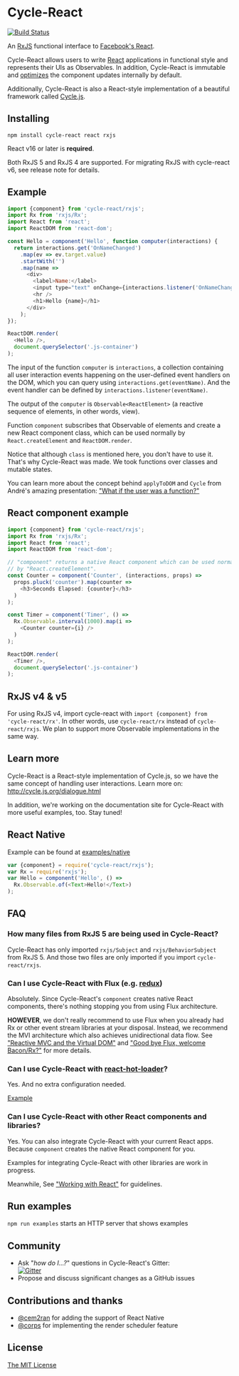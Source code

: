 # Cycle-React

[![Build Status](https://travis-ci.org/pH200/cycle-react.svg?branch=master)](https://travis-ci.org/pH200/cycle-react)

An [RxJS](https://github.com/ReactiveX/rxjs) functional interface
to [Facebook's React](https://reactjs.org/).

Cycle-React allows users to write [React](https://github.com/facebook/react)
applications in functional style and represents their UIs as Observables.
In addition, Cycle-React is immutable and
[optimizes](https://reactjs.org/docs/optimizing-performance.html#avoid-reconciliation)
the component updates internally by default.

Additionally, Cycle-React is also a React-style implementation of a beautiful
framework called [Cycle.js](https://github.com/cyclejs/cycle-core).

## Installing

```
npm install cycle-react react rxjs
```

React v16 or later is **required**.

Both RxJS 5 and RxJS 4 are supported. For migrating RxJS with cycle-react v6, see release note for details.

## Example

```js
import {component} from 'cycle-react/rxjs';
import Rx from 'rxjs/Rx';
import React from 'react';
import ReactDOM from 'react-dom';

const Hello = component('Hello', function computer(interactions) {
  return interactions.get('OnNameChanged')
    .map(ev => ev.target.value)
    .startWith('')
    .map(name =>
      <div>
        <label>Name:</label>
        <input type="text" onChange={interactions.listener('OnNameChanged')} />
        <hr />
        <h1>Hello {name}</h1>
      </div>
    );
});

ReactDOM.render(
  <Hello />,
  document.querySelector('.js-container')
);
```

The input of the function `computer` is `interactions`, a collection containing
all user interaction events happening on the user-defined event handlers on the
DOM, which you can query using `interactions.get(eventName)`. And the event
handler can be defined by `interactions.listener(eventName)`.

The output of the `computer` is `Observable<ReactElement>`
(a reactive sequence of elements, in other words, view).

Function `component` subscribes that Observable of elements and create a new
React component class, which can be used normally by `React.createElement` and
`ReactDOM.render`.

Notice that although `class` is mentioned here, you don't have to
use it. That's why Cycle-React was made. We took functions over classes
and mutable states.

You can learn more about the concept behind `applyToDOM` and `Cycle` from
André's amazing presentation:
["What if the user was a function?"](https://youtu.be/1zj7M1LnJV4)

## React component example

```js
import {component} from 'cycle-react/rxjs';
import Rx from 'rxjs/Rx';
import React from 'react';
import ReactDOM from 'react-dom';

// "component" returns a native React component which can be used normally
// by "React.createElement".
const Counter = component('Counter', (interactions, props) =>
  props.pluck('counter').map(counter =>
    <h3>Seconds Elapsed: {counter}</h3>
  )
);

const Timer = component('Timer', () =>
  Rx.Observable.interval(1000).map(i =>
    <Counter counter={i} />
  )
);

ReactDOM.render(
  <Timer />,
  document.querySelector('.js-container')
);
```

## RxJS v4 & v5

For using RxJS v4, import cycle-react with `import {component} from 'cycle-react/rx'`. In other words, use `cycle-react/rx` instead of `cycle-react/rxjs`. We plan to support more Observable implementations in the same way.

## Learn more

Cycle-React is a React-style implementation of Cycle.js, so we have the same
concept of handling user interactions. Learn more on:
http://cycle.js.org/dialogue.html

In addition, we're working on the documentation site for Cycle-React with more
useful examples, too. Stay tuned!

## React Native

Example can be found at [examples/native](/examples/native)

```js
var {component} = require('cycle-react/rxjs');
var Rx = require('rxjs');
var Hello = component('Hello', () =>
  Rx.Observable.of(<Text>Hello!</Text>)
);
```

## FAQ

### How many files from RxJS 5 are being used in Cycle-React?

Cycle-React has only imported `rxjs/Subject` and `rxjs/BehaviorSubject` from RxJS 5. And those two files are only imported if you import `cycle-react/rxjs`.

### Can I use Cycle-React with Flux (e.g. [redux](https://github.com/gaearon/redux))

Absolutely. Since Cycle-React's `component` creates native React components,
there's nothing stopping you from using Flux architecture.

**HOWEVER**, we don't really recommend to use Flux when you already had Rx or
other event stream libraries at your disposal. Instead, we recommend the MVI
architecture which also achieves unidirectional data flow. See
["Reactive MVC and the Virtual DOM"](http://futurice.com/blog/reactive-mvc-and-the-virtual-dom)
and ["Good bye Flux, welcome Bacon/Rx?"](https://medium.com/@milankinen/good-bye-flux-welcome-bacon-rx-23c71abfb1a7)
for more details.

### Can I use Cycle-React with [react-hot-loader](https://github.com/gaearon/react-hot-loader)?

Yes. And no extra configuration needed.

[Example](https://github.com/cycle-react-examples/react-hot-boilerplate)

### Can I use Cycle-React with other React components and libraries?

Yes. You can also integrate Cycle-React with your current React apps. Because
`component` creates the native React component for you.

Examples for integrating Cycle-React with other libraries are work in progress.

Meanwhile, See ["Working with React"](/docs/working-with-react.md)
for guidelines.

## Run examples

`npm run examples` starts an HTTP server that shows examples

## Community

* Ask "_how do I...?_" questions in Cycle-React's Gitter: <br/>
[![Gitter](https://badges.gitter.im/Join%20Chat.svg)](https://gitter.im/pH200/cycle-react?utm_source=badge&utm_medium=badge&utm_campaign=pr-badge)
* Propose and discuss significant changes as a GitHub issues

## Contributions and thanks

- [@cem2ran](https://github.com/cem2ran) for adding the support of React Native
- [@corps](https://github.com/corps) for implementing the render scheduler feature

## License

[The MIT License](/LICENSE)
